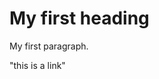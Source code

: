 <!Doctype html>
<html>
<head>
<title>Page title</title>
</head>
  <body>
  <h1>My first heading</h1>
  <p>My first paragraph.</p>
  <a "https://www.w3schools.com">"this is a link"</a>

  </body>
  </html>
